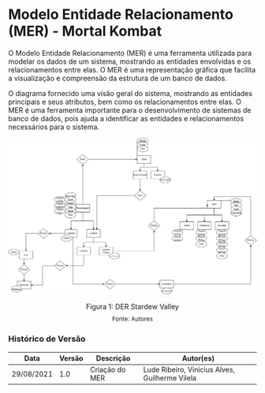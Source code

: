 # Modelo Entidade Relacionamento (MER) - Mortal Kombat

O Modelo Entidade Relacionamento (MER) é uma ferramenta utilizada para modelar os dados de um sistema, mostrando as entidades envolvidas e os relacionamentos entre elas. O MER é uma representação gráfica que facilita a visualização e compreensão da estrutura de um banco de dados.

O diagrama fornecido uma visão geral do sistema, mostrando as entidades principais e seus atributos, bem como os relacionamentos entre elas. O MER é uma ferramenta importante para o desenvolvimento de sistemas de banco de dados, pois ajuda a identificar as entidades e relacionamentos necessários para o sistema.

<img src= "docs/img/MortalKombatTowerMER.png">

<div style="text-align: center">
  <p>Figura 1: DER Stardew Valley</p>
  <p style="margin-top: -1%; font-size: 12px">Fonte: Autores</p>
</div>

### Histórico de Versão

| Data       | Versão | Descrição      | Autor(es)                                      |
| ---------- | ------ | -------------- | ---------------------------------------------- |
| 29/08/2021 | 1.0    | Criação do MER | Lude Ribeiro, Vinicius Alves, Guilherme Vilela |
